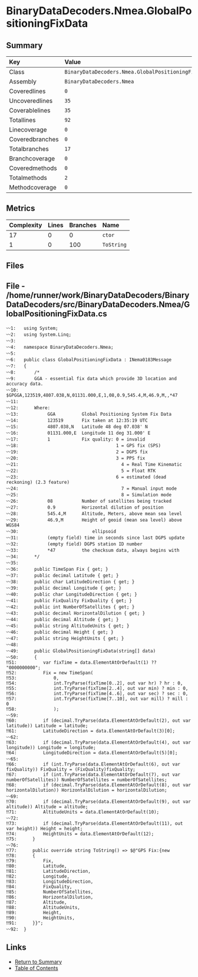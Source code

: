 ﻿# BinaryDataDecoders.Nmea.GlobalPositioningFixData

## Summary

| Key             | Value                                              |
| :-------------- | :------------------------------------------------- |
| Class           | `BinaryDataDecoders.Nmea.GlobalPositioningFixData` |
| Assembly        | `BinaryDataDecoders.Nmea`                          |
| Coveredlines    | `0`                                                |
| Uncoveredlines  | `35`                                               |
| Coverablelines  | `35`                                               |
| Totallines      | `92`                                               |
| Linecoverage    | `0`                                                |
| Coveredbranches | `0`                                                |
| Totalbranches   | `17`                                               |
| Branchcoverage  | `0`                                                |
| Coveredmethods  | `0`                                                |
| Totalmethods    | `2`                                                |
| Methodcoverage  | `0`                                                |

## Metrics

| Complexity | Lines | Branches | Name       |
| :--------- | :---- | :------- | :--------- |
| 17         | 0     | 0        | `ctor`     |
| 1          | 0     | 100      | `ToString` |

## Files

## File - /home/runner/work/BinaryDataDecoders/BinaryDataDecoders/src/BinaryDataDecoders.Nmea/GlobalPositioningFixData.cs

```CSharp
〰1:   using System;
〰2:   using System.Linq;
〰3:   
〰4:   namespace BinaryDataDecoders.Nmea;
〰5:   
〰6:   public class GlobalPositioningFixData : INema0183Message
〰7:   {
〰8:       /*
〰9:       GGA - essential fix data which provide 3D location and accuracy data.
〰10:      $GPGGA,123519,4807.038,N,01131.000,E,1,08,0.9,545.4,M,46.9,M,,*47
〰11:  
〰12:      Where:
〰13:           GGA          Global Positioning System Fix Data
〰14:           123519       Fix taken at 12:35:19 UTC
〰15:           4807.038,N   Latitude 48 deg 07.038' N
〰16:           01131.000,E  Longitude 11 deg 31.000' E
〰17:           1            Fix quality: 0 = invalid
〰18:                                     1 = GPS fix (SPS)
〰19:                                     2 = DGPS fix
〰20:                                     3 = PPS fix
〰21:  			                           4 = Real Time Kinematic
〰22:  			                           5 = Float RTK
〰23:                                     6 = estimated (dead reckoning) (2.3 feature)
〰24:  			                           7 = Manual input mode
〰25:  			                           8 = Simulation mode
〰26:           08           Number of satellites being tracked
〰27:           0.9          Horizontal dilution of position
〰28:           545.4,M      Altitude, Meters, above mean sea level
〰29:           46.9,M       Height of geoid (mean sea level) above WGS84
〰30:                            ellipsoid
〰31:           (empty field) time in seconds since last DGPS update
〰32:           (empty field) DGPS station ID number
〰33:           *47          the checksum data, always begins with
〰34:      */
〰35:  
〰36:      public TimeSpan Fix { get; }
〰37:      public decimal Latitude { get; }
〰38:      public char LatitudeDirection { get; }
〰39:      public decimal Longitude { get; }
〰40:      public char LongitudeDirection { get; }
〰41:      public FixQuality FixQuality { get; }
〰42:      public int NumberOfSatellites { get; }
〰43:      public decimal HorizontalDilution { get; }
〰44:      public decimal Altitude { get; }
〰45:      public string AltitudeUnits { get; }
〰46:      public decimal Height { get; }
〰47:      public string HeightUnits { get; }
〰48:  
〰49:      public GlobalPositioningFixData(string[] data)
〰50:      {
‼51:          var fixTime = data.ElementAtOrDefault(1) ?? "0000000000";
‼52:          Fix = new TimeSpan(
‼53:              0,
‼54:              int.TryParse(fixTime[0..2], out var hr) ? hr : 0,
‼55:              int.TryParse(fixTime[2..4], out var min) ? min : 0,
‼56:              int.TryParse(fixTime[4..6], out var sec) ? sec : 0,
‼57:              int.TryParse(fixTime[7..10], out var mill) ? mill : 0
‼58:              );
〰59:  
‼60:          if (decimal.TryParse(data.ElementAtOrDefault(2), out var latitude)) Latitude = latitude;
‼61:          LatitudeDirection = data.ElementAtOrDefault(3)[0];
〰62:  
‼63:          if (decimal.TryParse(data.ElementAtOrDefault(4), out var longitude)) Longitude = longitude;
‼64:          LongitudeDirection = data.ElementAtOrDefault(5)[0];
〰65:  
‼66:          if (int.TryParse(data.ElementAtOrDefault(6), out var fixQuality)) FixQuality = (FixQuality)fixQuality;
‼67:          if (int.TryParse(data.ElementAtOrDefault(7), out var numberOfSatellites)) NumberOfSatellites = numberOfSatellites;
‼68:          if (decimal.TryParse(data.ElementAtOrDefault(8), out var horizontalDilution)) HorizontalDilution = horizontalDilution;
〰69:  
‼70:          if (decimal.TryParse(data.ElementAtOrDefault(9), out var altitude)) Altitude = altitude;
‼71:          AltitudeUnits = data.ElementAtOrDefault(10);
〰72:  
‼73:          if (decimal.TryParse(data.ElementAtOrDefault(11), out var height)) Height = height;
‼74:          HeightUnits = data.ElementAtOrDefault(12);
‼75:      }
〰76:  
‼77:      public override string ToString() => $@"GPS Fix:{new
‼78:      {
‼79:          Fix,
‼80:          Latitude,
‼81:          LatitudeDirection,
‼82:          Longitude,
‼83:          LongitudeDirection,
‼84:          FixQuality,
‼85:          NumberOfSatellites,
‼86:          HorizontalDilution,
‼87:          Altitude,
‼88:          AltitudeUnits,
‼89:          Height,
‼90:          HeightUnits,
‼91:      }}";
〰92:  }
```

## Links

* [Return to Summary](Summary.md)
* [Table of Contents](../TOC.md)

